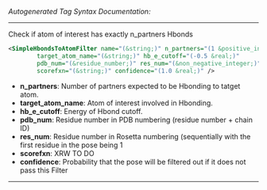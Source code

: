 <!-- THIS IS AN AUTOGENERATED FILE: Don't edit it directly, instead change the schema definition in the code itself. -->

_Autogenerated Tag Syntax Documentation:_

---
Check if atom of interest has exactly n_partners Hbonds

```xml
<SimpleHbondsToAtomFilter name="(&string;)" n_partners="(1 &positive_integer;)"
        target_atom_name="(&string;)" hb_e_cutoff="(-0.5 &real;)"
        pdb_num="(&residue_number;)" res_num="(&non_negative_integer;)"
        scorefxn="(&string;)" confidence="(1.0 &real;)" />
```

-   **n_partners**: Number of partners expected to be Hbonding to tatget atom.
-   **target_atom_name**: Atom of interest involved in Hbonding.
-   **hb_e_cutoff**: Energy of Hbond cutoff.
-   **pdb_num**: Residue number in PDB numbering (residue number + chain ID)
-   **res_num**: Residue number in Rosetta numbering (sequentially with the first residue in the pose being 1
-   **scorefxn**: XRW TO DO
-   **confidence**: Probability that the pose will be filtered out if it does not pass this Filter

---
